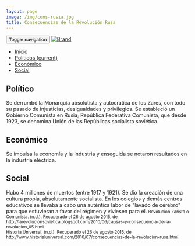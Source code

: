 ```yaml
---
layout: page
image: /img/cons-rusia.jpg
title: Consecuencias de la Revolución Rusa
---
```

<nav class="navbar navbar-inverse navbar-translucent navbar-fixed-top" id="navbar">
	<div class="container-fluid">
	    <div class="navbar-header">
		    <button type="button" class="navbar-toggle collapsed" data-toggle="collapse" data-target="#bs-example-navbar-collapse-1" aria-expanded="false">
	        <span class="sr-only">Toggle navigation</span>
	        <span class="icon-bar"></span>
	        <span class="icon-bar"></span>
	        <span class="icon-bar"></span>
	      </button>
	      <a class="navbar-brand" href="{{site.github.url}}">
	        <img alt="Brand" src="{{site.github.url}}{{site.icon}}">
	      </a>
	    </div>
	    <!-- Collect the nav links, forms, and other content for toggling -->
	    <div class="collapse navbar-collapse" id="bs-example-navbar-collapse-1">
	      <ul class="nav navbar-nav">
		    <li><a href="{{site.github.url}}">Inicio</a></li>
	        <li class="active"><a href="#politicos">Políticos <span class="sr-only">(current)</span></a></li>
	        <li><a href="#eco">Económico</a></li>
	        <li><a href="#social">Social</a></li>
	      </ul>
	    </div><!-- /.navbar-collapse -->
	</div>
</nav>

<h2 id="politicos">Político</h2>
Se derrumbó la Monarquía absolutista y autocrática de los Zares, con todo su pasado de injusticias, desigualdades y privilegios. Se estableció un Gobierno Comunista en Rusia; República Federativa Comunista, que desde 1923, se denomina Unión de las Repúblicas socialista soviética. 


<h2 id="eco">Económico</h2>
Se impulsa la economía y la Industria y enseguida se notaron resultados en la industria eléctrica.



<h2 id="social">Social</h2>
Hubo 4 millones de muertos (entre 1917 y 1921). Se dio la creación de una cultura propia, absolutamente socialista. En los colegios y demás centros educativos se llevaba a cabo una auténtica labor de "lavado de cerebro" para que estuvieran a favor del régimen y viviesen para él.



<small class="bib">
Revolucion Zarista o Comunista. (n.d.). Recuperado el 26 de agosto 2015, de http://larevolucionsovietica.blogspot.com/2010/06/causas-y-consecuencia-de-la-revolucion_05.html<br>
Historia Universal. (n.d.). Recuperado el 26 de agosto 2015, de http://www.historialuniversal.com/2010/07/consecuencias-de-la-revolucion-rusa.html
</small>